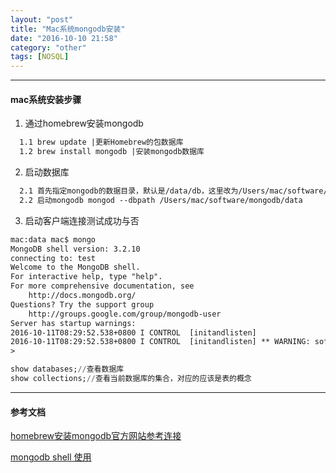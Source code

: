 ```yaml
---
layout: "post"
title: "Mac系统mongodb安装"
date: "2016-10-10 21:58"
category: "other"
tags: [NOSQL]
---
```


------
#### mac系统安装步骤
1. 通过homebrew安装mongodb    
```xml
  1.1 brew update |更新Homebrew的包数据库
  1.2 brew install mongodb |安装mongodb数据库
```
2. 启动数据库    
```xml
  2.1 首先指定mongodb的数据目录，默认是/data/db，这里改为/Users/mac/software/mongodb/data
  2.2 启动mongodb mongod --dbpath /Users/mac/software/mongodb/data
```
3. 启动客户端连接测试成功与否
```xml
mac:data mac$ mongo
MongoDB shell version: 3.2.10
connecting to: test
Welcome to the MongoDB shell.
For interactive help, type "help".
For more comprehensive documentation, see
	http://docs.mongodb.org/
Questions? Try the support group
	http://groups.google.com/group/mongodb-user
Server has startup warnings:
2016-10-11T08:29:52.538+0800 I CONTROL  [initandlisten]
2016-10-11T08:29:52.538+0800 I CONTROL  [initandlisten] ** WARNING: soft rlimits too low. Number of files is 256, should be at least 1000
>
```
```sql
show databases;//查看数据库
show collections;//查看当前数据库的集合，对应的应该是表的概念
```


------
#### 参考文档

[homebrew安装mongodb官方网站参考连接](https://docs.mongodb.com/master/tutorial/install-mongodb-on-os-x/?_ga=1.189997739.1003684487.1476107793)  

[mongodb shell 使用](https://docs.mongodb.com/manual/tutorial/access-mongo-shell-help/)
